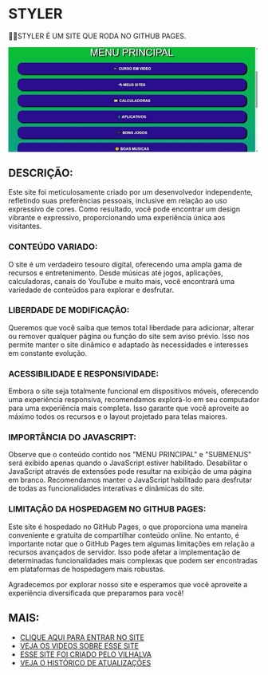 # STYLER
👨‍⚖️STYLER É UM SITE QUE RODA NO GITHUB PAGES.

<img src="FOTO.jpg" align="center" width="500"> <br>

## DESCRIÇÃO:
Este site foi meticulosamente criado por um desenvolvedor independente, refletindo suas preferências pessoais, inclusive em relação ao uso expressivo de cores. Como resultado, você pode encontrar um design vibrante e expressivo, proporcionando uma experiência única aos visitantes.

### CONTEÚDO VARIADO:
O site é um verdadeiro tesouro digital, oferecendo uma ampla gama de recursos e entretenimento. Desde músicas até jogos, aplicações, calculadoras, canais do YouTube e muito mais, você encontrará uma variedade de conteúdos para explorar e desfrutar.

### LIBERDADE DE MODIFICAÇÃO:
Queremos que você saiba que temos total liberdade para adicionar, alterar ou remover qualquer página ou função do site sem aviso prévio. Isso nos permite manter o site dinâmico e adaptado às necessidades e interesses em constante evolução.

### ACESSIBILIDADE E RESPONSIVIDADE:
Embora o site seja totalmente funcional em dispositivos móveis, oferecendo uma experiência responsiva, recomendamos explorá-lo em seu computador para uma experiência mais completa. Isso garante que você aproveite ao máximo todos os recursos e o layout projetado para telas maiores.

### IMPORTÂNCIA DO JAVASCRIPT:
Observe que o conteúdo contido nos "MENU PRINCIPAL" e "SUBMENUS" será exibido apenas quando o JavaScript estiver habilitado. Desabilitar o JavaScript através de extensões pode resultar na exibição de uma página em branco. Recomendamos manter o JavaScript habilitado para desfrutar de todas as funcionalidades interativas e dinâmicas do site.

### LIMITAÇÃO DA HOSPEDAGEM NO GITHUB PAGES:
Este site é hospedado no GitHub Pages, o que proporciona uma maneira conveniente e gratuita de compartilhar conteúdo online. No entanto, é importante notar que o GitHub Pages tem algumas limitações em relação a recursos avançados de servidor. Isso pode afetar a implementação de determinadas funcionalidades mais complexas que podem ser encontradas em plataformas de hospedagem mais robustas.

Agradecemos por explorar nosso site e esperamos que você aproveite a experiência diversificada que preparamos para você!

## MAIS:
- [CLIQUE AQUI PARA ENTRAR NO SITE](https://vilhalva.github.io/STYLER/STYLER.html)
- [VEJA OS VIDEOS SOBRE ESSE SITE](https://www.youtube.com/@vilhalva100/search?query=STYLER)
- [ESSE SITE FOI CRIADO PELO VILHALVA](https://github.com/VILHALVA)
- [VEJA O HISTÓRICO DE ATUALIZAÇÕES](./UPDATES.md)
